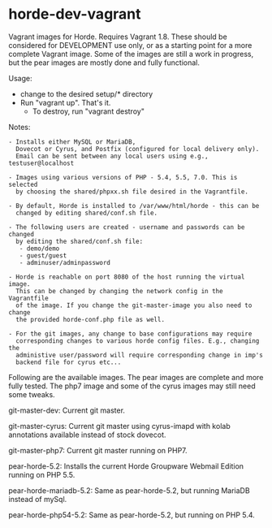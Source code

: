 horde-dev-vagrant
=================

Vagrant images for Horde. Requires Vagrant 1.8. These should be considered for
DEVELOPMENT use only, or as a starting point for a more complete Vagrant image.
Some of the images are still a work in progress, but the pear images are mostly
done and fully functional.

Usage:
  - change to the desired setup/* directory
  - Run "vagrant up". That's it.
    - To destroy, run "vagrant destroy"

Notes:

    - Installs either MySQL or MariaDB,
      Dovecot or Cyrus, and Postfix (configured for local delivery only).
      Email can be sent between any local users using e.g., testuser@localhost

    - Images using various versions of PHP - 5.4, 5.5, 7.0. This is selected
      by choosing the shared/phpxx.sh file desired in the Vagrantfile.

    - By default, Horde is installed to /var/www/html/horde - this can be
      changed by editing shared/conf.sh file.

    - The following users are created - username and passwords can be changed
      by editing the shared/conf.sh file:
       - demo/demo
       - guest/guest
       - adminuser/adminpassword

    - Horde is reachable on port 8080 of the host running the virtual image.
      This can be changed by changing the network config in the Vagrantfile
      of the image. If you change the git-master-image you also need to change
      the provided horde-conf.php file as well.

    - For the git images, any change to base configurations may require
      corresponding changes to various horde config files. E.g., changing the
      administive user/password will require corresponding change in imp's
      backend file for cyrus etc...

Following are the available images. The pear images are complete and more fully
tested. The php7 image and some of the cyrus images may still need some tweaks.

git-master-dev:         Current git master.

git-master-cyrus:       Current git master using cyrus-imapd with kolab
                        annotations available instead of stock dovecot.

git-master-php7:        Current git master running on PHP7.

pear-horde-5.2:         Installs the current Horde Groupware Webmail Edition
                        running on PHP 5.5.

pear-horde-mariadb-5.2: Same as pear-horde-5.2, but running MariaDB instead of
                        mySql.

pear-horde-php54-5.2:   Same as pear-horde-5.2, but running on PHP 5.4.